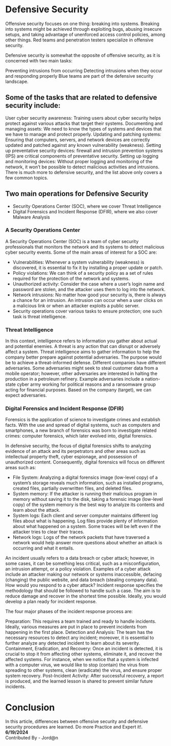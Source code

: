 #  Defensive Security

Offensive security focuses on one thing: breaking into systems. Breaking into systems might be achieved through exploiting bugs, abusing insecure setups, and taking advantage of unenforced access control policies, among other things.
Red teams and penetration testers specialize in offensive security.

Defensive security is somewhat the opposite of offensive security, as it is concerned with two main tasks:

Preventing intrusions from occurring
Detecting intrusions when they occur and responding properly
Blue teams are part of the defensive security landscape.

##  Some of the tasks that are related to defensive security include:

User cyber security awareness: Training users about cyber security helps protect against various attacks that target their systems.
Documenting and managing assets: We need to know the types of systems and devices that we have to manage and protect properly.
Updating and patching systems: Ensuring that computers, servers, and network devices are correctly updated and patched against any known vulnerability (weakness).
Setting up preventative security devices: firewall and intrusion prevention systems (IPS) are critical components of preventative security.
Setting up logging and monitoring devices: Without proper logging and monitoring of the network, it won’t be possible to detect malicious activities and intrusions.
There is much more to defensive security, and the list above only covers a few common topics.

##  Two main operations for Defensive Security

- Security Operations Center (SOC), where we cover Threat Intelligence
- Digital Forensics and Incident Response (DFIR), where we also cover Malware Analysis

###  A Security Operations Center
A Security Operations Center (SOC) is a team of cyber security professionals that monitors the network and its systems to detect malicious cyber security events.
Some of the main areas of interest for a SOC are:

- Vulnerabilities: Whenever a system vulnerability (weakness) is discovered, it is essential to fix it by installing a proper update or patch.
- Policy violations: We can think of a security policy as a set of rules required for the protection of the network and systems.
- Unauthorized activity: Consider the case where a user’s login name and password are stolen, and the attacker uses them to log into the network. 
- Network intrusions: No matter how good your security is, there is always a chance for an intrusion. An intrusion can occur when a user clicks on a malicious link or when an attacker exploits a public server.
- Security operations cover various tasks to ensure protection; one such task is threat intelligence.

###  Threat Intelligence
In this context, intelligence refers to information you gather about actual and potential enemies. A threat is any action that can disrupt or adversely affect a system.
Threat intelligence aims to gather information to help the company better prepare against potential adversaries. The purpose would be to achieve a threat-informed defense.
Different companies have different adversaries. Some adversaries might seek to steal customer data from a mobile operator; however, other adversaries are interested in halting the production in a petroleum refinery.
Example adversaries include a nation-state cyber army working for political reasons and a ransomware group acting for financial purposes. Based on the company (target), we can expect adversaries.

###  Digital Forensics and Incident Response (DFIR)
Forensics is the application of science to investigate crimes and establish facts. With the use and spread of digital systems, such as computers and smartphones, a new branch of forensics was born to investigate related crimes: computer forensics, which later evolved into, digital forensics.

In defensive security, the focus of digital forensics shifts to analyzing evidence of an attack and its perpetrators and other areas such as intellectual property theft, cyber espionage, and possession of unauthorized content. Consequently, digital forensics will focus on different areas such as:

- File System: Analyzing a digital forensics image (low-level copy) of a system’s storage reveals much information, such as installed programs, created files, partially overwritten files, and deleted files.
- System memory: If the attacker is running their malicious program in memory without saving it to the disk, taking a forensic image (low-level copy) of the system memory is the best way to analyze its contents and learn about the attack.
- System logs: Each client and server computer maintains different log files about what is happening. Log files provide plenty of information about what happened on a system. Some traces will be left even if the attacker tries to clear their traces.
- Network logs: Logs of the network packets that have traversed a network would help answer more questions about whether an attack is occurring and what it entails.

An incident usually refers to a data breach or cyber attack; however, in some cases, it can be something less critical, such as a misconfiguration, an intrusion attempt, or a policy violation. Examples of a cyber attack include an attacker making our network or systems inaccessible, defacing (changing) the public website, and data breach (stealing company data). How would you respond to a cyber attack? Incident response specifies the methodology that should be followed to handle such a case. The aim is to reduce damage and recover in the shortest time possible. Ideally, you would develop a plan ready for incident response.

The four major phases of the incident response process are:

Preparation: This requires a team trained and ready to handle incidents. Ideally, various measures are put in place to prevent incidents from happening in the first place.
Detection and Analysis: The team has the necessary resources to detect any incident; moreover, it is essential to further analyze any detected incident to learn about its severity.
Containment, Eradication, and Recovery: Once an incident is detected, it is crucial to stop it from affecting other systems, eliminate it, and recover the affected systems. For instance, when we notice that a system is infected with a computer virus, we would like to stop (contain) the virus from spreading to other systems, clean (eradicate) the virus, and ensure proper system recovery.
Post-Incident Activity: After successful recovery, a report is produced, and the learned lesson is shared to prevent similar future incidents.

# Conclusion 

In this article, differences between offensive security and defensive security procedures are learned. Do more Practice and Expert it!. <br>
**6/19/2024** <br>
Contributed By - Jord@n
